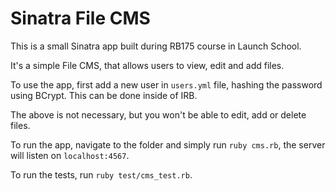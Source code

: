 # Sinatra File CMS

This is a small Sinatra app built during RB175 course in Launch School.

It's a simple File CMS, that allows users to view, edit and add files.

To use the app, first add a new user in `users.yml` file, hashing the password using BCrypt.
This can be done inside of IRB.

The above is not necessary, but you won't be able to edit, add or delete files.

To run the app, navigate to the folder and simply run `ruby cms.rb`, the server will
listen on `localhost:4567`.

To run the tests, run `ruby test/cms_test.rb`.